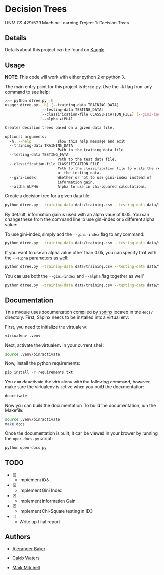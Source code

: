 # Decision Trees

UNM CS 429/529 Machine Learning Project 1: Decision Trees


## Details

Details about this project can be found on [Kaggle](https://inclass.kaggle.com/c/cs529-project1)


## Usage

**NOTE**: This code will work with either python 2 or python 3.

The main entry point for this project is `dtree.py`. Use the `-h` flag from any command to see help:

```bash
>>> python dtree.py -h
usage: dtree.py [-h] [--training-data TRAINING_DATA]
                [--testing-data TESTING_DATA]
                [--classification-file CLASSIFICATION_FILE] [--gini-index]
                [--alpha ALPHA]

Creates decision trees based on a given data file.

optional arguments:
  -h, --help            show this help message and exit
  --training-data TRAINING_DATA
                        Path to the training data file.
  --testing-data TESTING_DATA
                        Path to the test data file.
  --classification-file CLASSIFICATION_FILE
                        Path to the classification file to write the results
                        of the testing data.
  --gini-index          Whether or not to use gini-index instead of
                        information gain.
  --alpha ALPHA         Alpha to use in chi-squared calculations.
```

Create a decision tree for a given data file:

```bash
python dtree.py --training-data data/training.csv --testing-data data/testing.csv
```

By default, information gain is used with an alpha vaue of 0.05. You can change these from the command line to use gini-index or a different alpha value:

To use gini-index, simply add the `--gini-index` flag to any command:

```bash
python dtree.py --training-data data/training.csv --testing-data data/testing.csv --gini-index
```

If you want to use an alpha value other than 0.05, you can specify that with the `--alpha` parameters as well:

```bash
python dtree.py --training-data data/training.csv --testing-data data/testing.csv --alpha 0.01
```

You can use both the `--gini-index` and `--alpha` flag together as well"

```bash
python dtree.py --training-data data/training.csv --testing-data data/testing.csv --alpha 0.1 --gini-index
```


## Documentation

This module uses documentation complied by [sphinx](http://www.sphinx-doc.org/en/stable/) located in the `docs/` directory. First, Shpinx needs to be installed into a virtual env:

First, you need to initialize the virtualenv:

```bash
virtualenv .venv
```

Next, activate the virtualenv in your current shell:

```bash
source .venv/bin/activate
```

Now, install the python requirements:

```bash
pip install -r requirements.txt
```

You can deactivate the virtualenv with the following command, however, make sure the virtualenv is active when you build the documentation:

```bash
deactivate
```

Now you can build the documentation. To build the documentation, run the Makefile:

```bash
source .venv/bin/activate
make docs
```

Once the documentation is built, it can be viewed in your brower by running the `open-docs.py` script:

```bash
python open-docs.py
```


## TODO

- [x] - Implement ID3
- [x] - Implement Gini Index
- [x] - Implement Information Gain
- [x] - Implement Chi-Square testing in ID3
- [ ] - Write up final report


## Authors

* [Alexander Baker](mailto:alexebaker@unm.edu)

* [Caleb Waters](mailto:waterscaleb@unm.edu)

* [Mark Mitchell](mailto:mamitchell@unm.edu)
